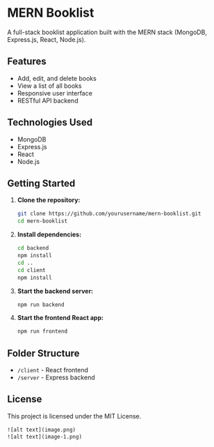 # MERN Booklist

A full-stack booklist application built with the MERN stack (MongoDB, Express.js, React, Node.js).

## Features

- Add, edit, and delete books
- View a list of all books
- Responsive user interface
- RESTful API backend

## Technologies Used

- MongoDB
- Express.js
- React
- Node.js

## Getting Started

1. **Clone the repository:**
    ```bash
    git clone https://github.com/yourusername/mern-booklist.git
    cd mern-booklist
    ```

2. **Install dependencies:**
    ```bash
    cd backend
    npm install
    cd ..
    cd client
    npm install
    ```

3. **Start the backend server:**
    ```bash
    npm run backend
    ```

4. **Start the frontend React app:**
    ```bash
    npm run frontend
    ```

## Folder Structure

- `/client` - React frontend
- `/server` - Express backend

## License

This project is licensed under the MIT License.

    ![alt text](image.png)
    ![alt text](image-1.png)
